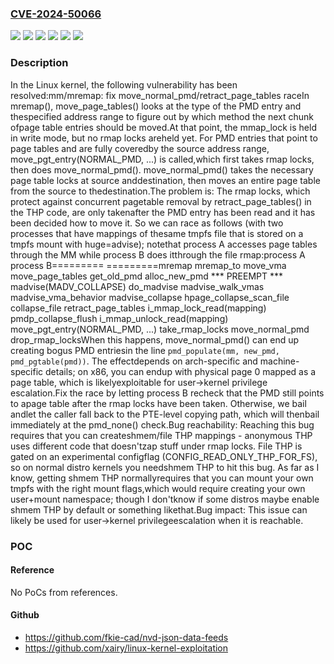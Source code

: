 ### [CVE-2024-50066](https://cve.mitre.org/cgi-bin/cvename.cgi?name=CVE-2024-50066)
![](https://img.shields.io/static/v1?label=Product&message=Linux&color=blue)
![](https://img.shields.io/static/v1?label=Version&message=&color=brightgreen)
![](https://img.shields.io/static/v1?label=Version&message=1d65b771bc08%20&color=brightgreen)
![](https://img.shields.io/static/v1?label=Version&message=1d65b771bc08cd054cf6d3766a72e113dc46d62f%20&color=brightgreen)
![](https://img.shields.io/static/v1?label=Version&message=6.6%20&color=brightgreen)
![](https://img.shields.io/static/v1?label=Vulnerability&message=n%2Fa&color=blue)

### Description

In the Linux kernel, the following vulnerability has been resolved:mm/mremap: fix move_normal_pmd/retract_page_tables raceIn mremap(), move_page_tables() looks at the type of the PMD entry and thespecified address range to figure out by which method the next chunk ofpage table entries should be moved.At that point, the mmap_lock is held in write mode, but no rmap locks areheld yet.  For PMD entries that point to page tables and are fully coveredby the source address range, move_pgt_entry(NORMAL_PMD, ...) is called,which first takes rmap locks, then does move_normal_pmd(). move_normal_pmd() takes the necessary page table locks at source anddestination, then moves an entire page table from the source to thedestination.The problem is: The rmap locks, which protect against concurrent pagetable removal by retract_page_tables() in the THP code, are only takenafter the PMD entry has been read and it has been decided how to move it. So we can race as follows (with two processes that have mappings of thesame tmpfs file that is stored on a tmpfs mount with huge=advise); notethat process A accesses page tables through the MM while process B does itthrough the file rmap:process A                      process B=========                      =========mremap  mremap_to    move_vma      move_page_tables        get_old_pmd        alloc_new_pmd                      *** PREEMPT ***                               madvise(MADV_COLLAPSE)                                 do_madvise                                   madvise_walk_vmas                                     madvise_vma_behavior                                       madvise_collapse                                         hpage_collapse_scan_file                                           collapse_file                                             retract_page_tables                                               i_mmap_lock_read(mapping)                                               pmdp_collapse_flush                                               i_mmap_unlock_read(mapping)        move_pgt_entry(NORMAL_PMD, ...)          take_rmap_locks          move_normal_pmd          drop_rmap_locksWhen this happens, move_normal_pmd() can end up creating bogus PMD entriesin the line `pmd_populate(mm, new_pmd, pmd_pgtable(pmd))`.  The effectdepends on arch-specific and machine-specific details; on x86, you can endup with physical page 0 mapped as a page table, which is likelyexploitable for user->kernel privilege escalation.Fix the race by letting process B recheck that the PMD still points to apage table after the rmap locks have been taken.  Otherwise, we bail andlet the caller fall back to the PTE-level copying path, which will thenbail immediately at the pmd_none() check.Bug reachability: Reaching this bug requires that you can createshmem/file THP mappings - anonymous THP uses different code that doesn'tzap stuff under rmap locks.  File THP is gated on an experimental configflag (CONFIG_READ_ONLY_THP_FOR_FS), so on normal distro kernels you needshmem THP to hit this bug.  As far as I know, getting shmem THP normallyrequires that you can mount your own tmpfs with the right mount flags,which would require creating your own user+mount namespace; though I don'tknow if some distros maybe enable shmem THP by default or something likethat.Bug impact: This issue can likely be used for user->kernel privilegeescalation when it is reachable.

### POC

#### Reference
No PoCs from references.

#### Github
- https://github.com/fkie-cad/nvd-json-data-feeds
- https://github.com/xairy/linux-kernel-exploitation

